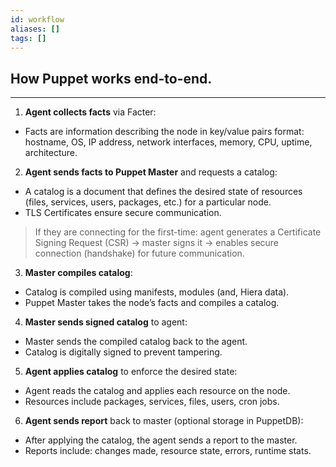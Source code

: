 ```yaml
---
id: workflow
aliases: []
tags: []
---
```


## How Puppet works end-to-end.

---

1. **Agent collects facts** via Facter:

- Facts are information describing the node in key/value pairs format: hostname, OS, IP address, network interfaces, memory, CPU, uptime, architecture.

2. **Agent sends facts to Puppet Master** and requests a catalog:

- A catalog is a document that defines the desired state of resources (files, services, users, packages, etc.) for a particular node.
- TLS Certificates ensure secure communication.

> If they are connecting for the first-time: agent generates a Certificate Signing Request (CSR) → master signs it → enables secure connection (handshake) for future communication.

3. **Master compiles catalog**:

- Catalog is compiled using manifests, modules (and, Hiera data).
- Puppet Master takes the node’s facts and compiles a catalog.

4. **Master sends signed catalog** to agent:

- Master sends the compiled catalog back to the agent.
- Catalog is digitally signed to prevent tampering.

5. **Agent applies catalog** to enforce the desired state:

- Agent reads the catalog and applies each resource on the node.
- Resources include packages, services, files, users, cron jobs.

6. **Agent sends report** back to master (optional storage in PuppetDB):

- After applying the catalog, the agent sends a report to the master.
- Reports include: changes made, resource state, errors, runtime stats.
